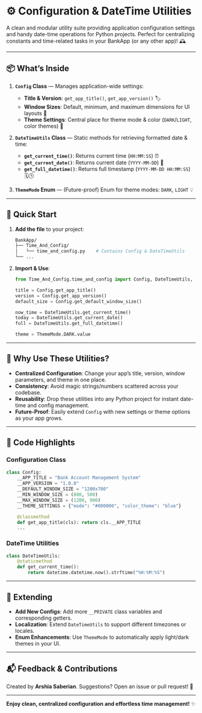 # ⚙️ Configuration & DateTime Utilities

A clean and modular utility suite providing application configuration settings and handy date-time operations for Python projects. Perfect for centralizing constants and time-related tasks in your BankApp (or any other app)! 🕰️

---

## 📦 What’s Inside

1. **`Config` Class** — Manages application-wide settings:
   - **Title & Version**: `get_app_title()`, `get_app_version()` 🏷️
   - **Window Sizes**: Default, minimum, and maximum dimensions for UI layouts 📐
   - **Theme Settings**: Central place for theme mode & color (`DARK`/`LIGHT`, color themes) 🎨

2. **`DateTimeUtils` Class** — Static methods for retrieving formatted date & time:
   - **`get_current_time()`**: Returns current time (`HH:MM:SS`) ⏰
   - **`get_current_date()`**: Returns current date (`YYYY-MM-DD`) 📅
   - **`get_full_datetime()`**: Returns full timestamp (`YYYY-MM-DD HH:MM:SS`) 🗓️🕒

3. **`ThemeMode` Enum** — (Future-proof) Enum for theme modes: `DARK`, `LIGHT` 💡

---

## 🚀 Quick Start

1. **Add the file** to your project:
   ```bash
   BankApp/
   ├── Time_And_Config/
   │   └── time_and_config.py    # Contains Config & DateTimeUtils
   └── ...
   ```

2. **Import & Use**:
   ```python
   from Time_And_Config.time_and_config import Config, DateTimeUtils, ThemeMode

   title = Config.get_app_title()
   version = Config.get_app_version()
   default_size = Config.get_default_window_size()

   now_time = DateTimeUtils.get_current_time()
   today = DateTimeUtils.get_current_date()
   full = DateTimeUtils.get_full_datetime()

   theme = ThemeMode.DARK.value
   ```

---

## 🌟 Why Use These Utilities?

- **Centralized Configuration**: Change your app’s title, version, window parameters, and theme in one place.
- **Consistency**: Avoid magic strings/numbers scattered across your codebase.
- **Reusability**: Drop these utilities into any Python project for instant date-time and config management.
- **Future-Proof**: Easily extend `Config` with new settings or theme options as your app grows.

---

## 🔧 Code Highlights

### Configuration Class
```python
class Config:
    __APP_TITLE = "Bank Account Management System"
    __APP_VERSION = "1.0.0"
    __DEFAULT_WINDOW_SIZE = "1200x700"
    __MIN_WINDOW_SIZE = (800, 500)
    __MAX_WINDOW_SIZE = (1200, 900)
    __THEME_SETTINGS = {"mode": "#000000", "color_theme": "blue"}

    @classmethod
    def get_app_title(cls): return cls.__APP_TITLE
    ...
```

### DateTime Utilities
```python
class DateTimeUtils:
    @staticmethod
    def get_current_time():
        return datetime.datetime.now().strftime("%H:%M:%S")
```

---

## 🌱 Extending

- **Add New Configs**: Add more `__PRIVATE` class variables and corresponding getters.
- **Localization**: Extend `DateTimeUtils` to support different timezones or locales.
- **Enum Enhancements**: Use `ThemeMode` to automatically apply light/dark themes in your UI.

---

## 📬 Feedback & Contributions

Created by **Arshia Saberian**. Suggestions? Open an issue or pull request! 💙

---

**Enjoy clean, centralized configuration and effortless time management!** ✨


